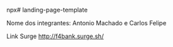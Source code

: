 npx# landing-page-template

Nome dos integrantes: Antonio Machado e Carlos Felipe

Link Surge
http://f4bank.surge.sh/
